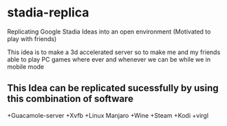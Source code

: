 # stadia-replica
Replicating Google Stadia Ideas into an open environment (Motivated to play with friends)

This idea is to make a 3d accelerated server so to make me and my friends able to play PC games where ever and whenever we can be while we in mobile mode

## This Idea can be replicated sucessfully by using this combination of software
+Guacamole-server
+Xvfb
+Linux Manjaro
+Wine
+Steam
+Kodi
+virgl
